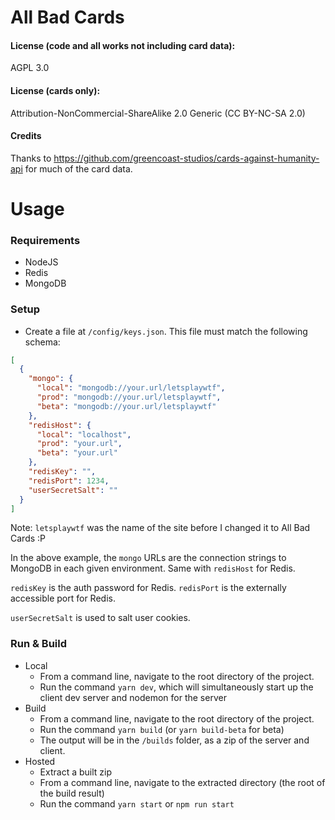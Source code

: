 # All Bad Cards

#### License (code and all works not including card data): 
AGPL 3.0

#### License (cards only): 
Attribution-NonCommercial-ShareAlike 2.0 Generic (CC BY-NC-SA 2.0)

#### Credits ####
Thanks to https://github.com/greencoast-studios/cards-against-humanity-api for much of the card data.

# Usage 

### Requirements

- NodeJS
- Redis 
- MongoDB

### Setup

- Create a file at `/config/keys.json`. This file must match the following schema:

```json
[
  {
    "mongo": {
      "local": "mongodb://your.url/letsplaywtf",
      "prod": "mongodb://your.url/letsplaywtf",
      "beta": "mongodb://your.url/letsplaywtf"
    },
    "redisHost": {
      "local": "localhost",
      "prod": "your.url",
      "beta": "your.url"
    },
    "redisKey": "",
    "redisPort": 1234,
    "userSecretSalt": ""
  }
]
```
Note: `letsplaywtf` was the name of the site before I changed it to All Bad Cards :P

In the above example, the `mongo` URLs are the connection strings to MongoDB in each given environment. Same with `redisHost` for Redis.

`redisKey` is the auth password for Redis. `redisPort` is the externally accessible port for Redis.

`userSecretSalt` is used to salt user cookies.


### Run & Build

- Local
    - From a command line, navigate to the root directory of the project.
    - Run the command `yarn dev`, which will simultaneously start up the client dev server and nodemon for the server
- Build
    - From a command line, navigate to the root directory of the project.
    - Run the command `yarn build` (or `yarn build-beta` for beta)
    - The output will be in the `/builds` folder, as a zip of the server and client.
- Hosted
    - Extract a built zip
    - From a command line, navigate to the extracted directory (the root of the build result)
    - Run the command `yarn start` or `npm run start`
